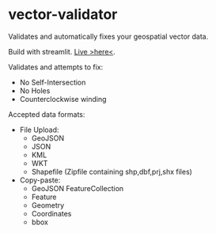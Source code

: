 # vector-validator

Validates and automatically fixes your geospatial vector data. 

Build with streamlit. [Live >here<](https://share.streamlit.io/chrieke/aoi-validator/main/app/aoi_validator.py).

Validates and attempts to fix:
- No Self-Intersection
- No Holes
- Counterclockwise winding

Accepted data formats:
- File Upload:
    - GeoJSON
    - JSON
    - KML
    - WKT
    - Shapefile (Zipfile containing shp,dbf,prj,shx files)
- Copy-paste:
    - GeoJSON FeatureCollection 
    - Feature
    - Geometry
    - Coordinates
    - bbox

